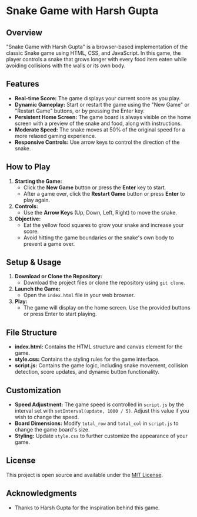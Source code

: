 # Snake Game with Harsh Gupta

## Overview
"Snake Game with Harsh Gupta" is a browser-based implementation of the classic Snake game using HTML, CSS, and JavaScript. In this game, the player controls a snake that grows longer with every food item eaten while avoiding collisions with the walls or its own body.

## Features
- **Real-time Score:** The game displays your current score as you play.
- **Dynamic Gameplay:** Start or restart the game using the "New Game" or "Restart Game" buttons, or by pressing the Enter key.
- **Persistent Home Screen:** The game board is always visible on the home screen with a preview of the snake and food, along with instructions.
- **Moderate Speed:** The snake moves at 50% of the original speed for a more relaxed gaming experience.
- **Responsive Controls:** Use arrow keys to control the direction of the snake.

## How to Play
1. **Starting the Game:**
   - Click the **New Game** button or press the **Enter** key to start.
   - After a game over, click the **Restart Game** button or press **Enter** to play again.
2. **Controls:**
   - Use the **Arrow Keys** (Up, Down, Left, Right) to move the snake.
3. **Objective:**
   - Eat the yellow food squares to grow your snake and increase your score.
   - Avoid hitting the game boundaries or the snake's own body to prevent a game over.

## Setup & Usage
1. **Download or Clone the Repository:**
   - Download the project files or clone the repository using `git clone`.
2. **Launch the Game:**
   - Open the `index.html` file in your web browser.
3. **Play:**
   - The game will display on the home screen. Use the provided buttons or press Enter to start playing.

## File Structure
- **index.html:** Contains the HTML structure and canvas element for the game.
- **style.css:** Contains the styling rules for the game interface.
- **script.js:** Contains the game logic, including snake movement, collision detection, score updates, and dynamic button functionality.

## Customization
- **Speed Adjustment:** The game speed is controlled in `script.js` by the interval set with `setInterval(update, 1000 / 5)`. Adjust this value if you wish to change the speed.
- **Board Dimensions:** Modify `total_row` and `total_col` in `script.js` to change the game board's size.
- **Styling:** Update `style.css` to further customize the appearance of your game.

## License
This project is open source and available under the [MIT License](LICENSE).

## Acknowledgments
- Thanks to Harsh Gupta for the inspiration behind this game.
